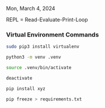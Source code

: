 Mon, March 4, 2024

REPL = Read-Evaluate-Print-Loop

### Virtual Environment Commands

```bash
sudo pip3 install virtualenv

python3 -m venv .venv

source .venv/bin/activate

deactivate

pip install xyz

pip freeze > requirements.txt
```
